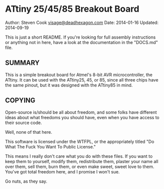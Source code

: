 ATtiny 25/45/85 Breakout Board
==============================

Author:  Steven Cook <visage@deadhexagon.com>
Date:    2014-01-16
Updated: 2014-09-19

This is just a short README. If you're looking for full assembly instructions or anything not in here, have a look at the documentation in the "DOCS.md" file.

SUMMARY
-------
This is a simple breakout board for Atmel's 8-bit AVR microcontroller, the ATtiny. It can be used with the ATtiny25, 45, or 85, since all three chips have the same pinout, but it was designed with the ATtiny85 in mind.

COPYING
-------
Open-source is/should be all about freedom, and some folks have different ideas about what freedoms you should have, even when you have access to their source code.

Well, none of that here.

This software is licensed under the WTFPL, or the appropriately titled "Do What The Fuck You Want To Public License."

This means I really don't care what you do with these files. If you want to keep them to yourself, modify them, redistribute them, plaster your name all over them, sell them, burn them, or even make sweet, sweet love to them. You've got total freedom here, and I promise I won't sue.

Go nuts, as they say.
